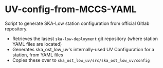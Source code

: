 # UV-config-from-MCCS-YAML

Script to generate SKA-Low station configuration from official Gitlab repository.

* Retrieves the lasest `ska-low-deployment` git repository (where station YAML files are located)
* Generates ska_ost_low_uv's internally-used UV Configuration for a station, from YAML files
* Copies these over to `ska_ost_low_uv/src/ska_ost_low_uv/config`
